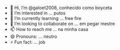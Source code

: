 - 👋 Hi, I’m @galoet2008, conhecido como boyceta 
- 👀 I’m interested in ... putos 
- 🌱 I’m currently learning ... free fire
- 💞️ I’m looking to collaborate on ... em pegar mestre 
- 📫 How to reach me ... na minha casa
- 😄 Pronouns: ... neutro
- ⚡ Fun fact: ... job

<!---
galoet2008/galoet2008 is a ✨ special ✨ repository because its `README.md` (this file) appears on your GitHub profile.
You can click the Preview link to take a look at your changes.
--->
